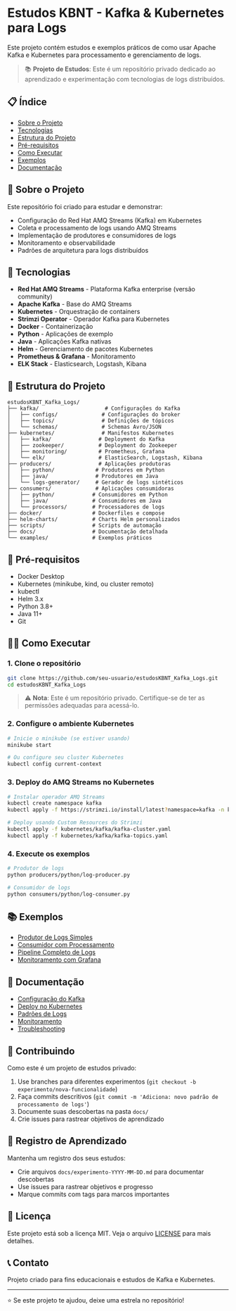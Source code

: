 # Estudos KBNT - Kafka & Kubernetes para Logs

Este projeto contém estudos e exemplos práticos de como usar Apache Kafka e Kubernetes para processamento e gerenciamento de logs.

> 📚 **Projeto de Estudos**: Este é um repositório privado dedicado ao aprendizado e experimentação com tecnologias de logs distribuídos.

## 📋 Índice

- [Sobre o Projeto](#sobre-o-projeto)
- [Tecnologias](#tecnologias)
- [Estrutura do Projeto](#estrutura-do-projeto)
- [Pré-requisitos](#pré-requisitos)
- [Como Executar](#como-executar)
- [Exemplos](#exemplos)
- [Documentação](#documentação)

## 🎯 Sobre o Projeto

Este repositório foi criado para estudar e demonstrar:
- Configuração do Red Hat AMQ Streams (Kafka) em Kubernetes
- Coleta e processamento de logs usando AMQ Streams
- Implementação de produtores e consumidores de logs
- Monitoramento e observabilidade
- Padrões de arquitetura para logs distribuídos

## 🚀 Tecnologias

- **Red Hat AMQ Streams** - Plataforma Kafka enterprise (versão community)
- **Apache Kafka** - Base do AMQ Streams
- **Kubernetes** - Orquestração de containers
- **Strimzi Operator** - Operador Kafka para Kubernetes
- **Docker** - Containerização
- **Python** - Aplicações de exemplo
- **Java** - Aplicações Kafka nativas
- **Helm** - Gerenciamento de pacotes Kubernetes
- **Prometheus & Grafana** - Monitoramento
- **ELK Stack** - Elasticsearch, Logstash, Kibana

## 📁 Estrutura do Projeto

```
estudosKBNT_Kafka_Logs/
├── kafka/                     # Configurações do Kafka
│   ├── configs/              # Configurações do broker
│   ├── topics/               # Definições de tópicos
│   └── schemas/              # Schemas Avro/JSON
├── kubernetes/               # Manifestos Kubernetes
│   ├── kafka/               # Deployment do Kafka
│   ├── zookeeper/           # Deployment do Zookeeper
│   ├── monitoring/          # Prometheus, Grafana
│   └── elk/                 # ElasticSearch, Logstash, Kibana
├── producers/               # Aplicações produtoras
│   ├── python/             # Produtores em Python
│   ├── java/               # Produtores em Java
│   └── logs-generator/     # Gerador de logs sintéticos
├── consumers/              # Aplicações consumidoras
│   ├── python/            # Consumidores em Python
│   ├── java/              # Consumidores em Java
│   └── processors/        # Processadores de logs
├── docker/                # Dockerfiles e compose
├── helm-charts/           # Charts Helm personalizados
├── scripts/               # Scripts de automação
├── docs/                  # Documentação detalhada
└── examples/              # Exemplos práticos
```

## 🔧 Pré-requisitos

- Docker Desktop
- Kubernetes (minikube, kind, ou cluster remoto)
- kubectl
- Helm 3.x
- Python 3.8+
- Java 11+
- Git

## 🏃‍♂️ Como Executar

### 1. Clone o repositório
```bash
git clone https://github.com/seu-usuario/estudosKBNT_Kafka_Logs.git
cd estudosKBNT_Kafka_Logs
```

> ⚠️ **Nota**: Este é um repositório privado. Certifique-se de ter as permissões adequadas para acessá-lo.

### 2. Configure o ambiente Kubernetes
```bash
# Inicie o minikube (se estiver usando)
minikube start

# Ou configure seu cluster Kubernetes
kubectl config current-context
```

### 3. Deploy do AMQ Streams no Kubernetes
```bash
# Instalar operador AMQ Streams
kubectl create namespace kafka
kubectl apply -f https://strimzi.io/install/latest?namespace=kafka -n kafka

# Deploy usando Custom Resources do Strimzi
kubectl apply -f kubernetes/kafka/kafka-cluster.yaml
kubectl apply -f kubernetes/kafka/kafka-topics.yaml
```

### 4. Execute os exemplos
```bash
# Produtor de logs
python producers/python/log-producer.py

# Consumidor de logs
python consumers/python/log-consumer.py
```

## 📚 Exemplos

- [Produtor de Logs Simples](examples/simple-log-producer/)
- [Consumidor com Processamento](examples/log-processor/)
- [Pipeline Completo de Logs](examples/complete-pipeline/)
- [Monitoramento com Grafana](examples/monitoring/)

## 📖 Documentação

- [Configuração do Kafka](docs/kafka-setup.md)
- [Deploy no Kubernetes](docs/kubernetes-deployment.md)
- [Padrões de Logs](docs/logging-patterns.md)
- [Monitoramento](docs/monitoring.md)
- [Troubleshooting](docs/troubleshooting.md)

## 🤝 Contribuindo

Como este é um projeto de estudos privado:

1. Use branches para diferentes experimentos (`git checkout -b experimento/nova-funcionalidade`)
2. Faça commits descritivos (`git commit -m 'Adiciona: novo padrão de processamento de logs'`)
3. Documente suas descobertas na pasta `docs/`
4. Crie issues para rastrear objetivos de aprendizado

## 📝 Registro de Aprendizado

Mantenha um registro dos seus estudos:
- Crie arquivos `docs/experimento-YYYY-MM-DD.md` para documentar descobertas
- Use issues para rastrear objetivos e progresso
- Marque commits com tags para marcos importantes

## 📄 Licença

Este projeto está sob a licença MIT. Veja o arquivo [LICENSE](LICENSE) para mais detalhes.

## 📞 Contato

Projeto criado para fins educacionais e estudos de Kafka e Kubernetes.

---

⭐ Se este projeto te ajudou, deixe uma estrela no repositório!
